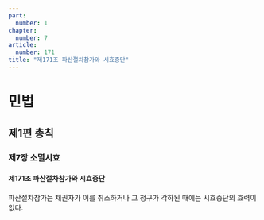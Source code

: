 ```yaml
---
part:
  number: 1
chapter:
  number: 7
article:
  number: 171
title: "제171조 파산절차참가와 시효중단"
---
```

# 민법

## 제1편 총칙

### 제7장 소멸시효

#### 제171조 파산절차참가와 시효중단

파산절차참가는 채권자가 이를 취소하거나 그 청구가 각하된 때에는 시효중단의 효력이 없다.
